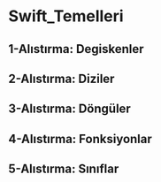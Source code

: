 # Swift_Temelleri
## 1-Alıstırma: Degiskenler
## 2-Alıstırma: Diziler
## 3-Alıstırma: Döngüler
## 4-Alıstırma: Fonksiyonlar
## 5-Alıstırma: Sınıflar
